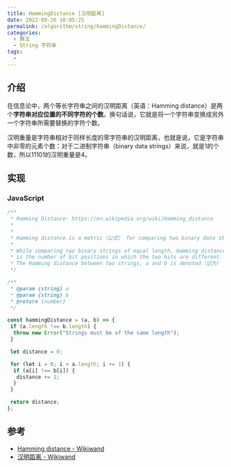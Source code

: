 ```yaml
---
title: HammingDistance [汉明距离]
date: 2022-09-26 10:05:25
permalink: /algorithm/string/hammingDistance/
categories:
  - 算法
  - String 字符串
tags:
  - 
---
```


## 介绍

在信息论中，两个等长字符串之间的汉明距离（英语：Hamming distance）是两个**字符串对应位置的不同字符的个数**。换句话说，它就是将一个字符串变换成另外一个字符串所需要替换的字符个数。

汉明重量是字符串相对于同样长度的零字符串的汉明距离，也就是说，它是字符串中非零的元素个数：对于二进制字符串（binary data strings）来说，就是1的个数，所以11101的汉明重量是4。

## 实现

### JavaScript

```js
/**
 * Hamming Distance: https://en.wikipedia.org/wiki/Hamming_distance
 *
 *
 * Hamming distance is a metric（公式） for comparing two binary data strings.
 *
 * While comparing two binary strings of equal length, Hamming distance
 * is the number of bit positions in which the two bits are different.
 * The Hamming distance between two strings, a and b is denoted（记为） as d(a,b)
 */

/**
 * @param {string} a
 * @param {string} b
 * @return {number}
 */

const hammingDistance = (a, b) => {
 if (a.length !== b.length) {
  throw new Error("Strings must be of the same length");
 }

 let distance = 0;

 for (let i = 0; i < a.length; i += 1) {
  if (a[i] !== b[i]) {
   distance += 1;
  }
 }

 return distance;
};
```

## 参考

- [Hamming distance - Wikiwand](https://www.wikiwand.com/en/Hamming_distance)
- [汉明距离 - Wikiwand](https://www.wikiwand.com/zh-hans/%E6%B1%89%E6%98%8E%E8%B7%9D%E7%A6%BB)
